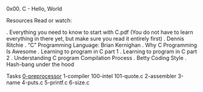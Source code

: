0x00. C - Hello, World

Resources
Read or watch:

. Everything you need to know to start with C.pdf (You do not have to learn everything in there yet, but make sure you read it entirely first)
. Dennis Ritchie
. “C” Programming Language: Brian Kernighan
. Why C Programming Is Awesome
. Learning to program in C part 1
. Learning to program in C part 2
. Understanding C program Compilation Process
. Betty Coding Style
. Hash-bang under the hood 

Tasks
[0-preprocessor](https://github.com/Don-Wealth/alx-low_level_programming/blob/main/0x00-hello_world/README.md#:~:text=Tasks%200%2Dpreprocessor)
1-compiler
100-intel
101-quote.c
2-assembler
3-name
4-puts.c
5-printf.c
6-size.c
